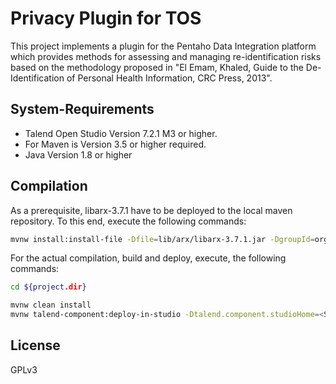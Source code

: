 Privacy Plugin for TOS
====

This project implements a plugin for the Pentaho Data Integration platform which provides methods for assessing and managing re-identification risks based on the methodology proposed in "El Emam, Khaled, Guide to the De-Identification of Personal Health Information, CRC Press, 2013".

System-Requirements
------
* Talend Open Studio Version 7.2.1 M3 or higher.
* For Maven is Version 3.5 or higher required.
* Java Version 1.8 or higher

Compilation
------
As a prerequisite, libarx-3.7.1 have to be deployed to the local maven repository. To this end, execute the following commands:

```bash
mvnw install:install-file -Dfile=lib/arx/libarx-3.7.1.jar -DgroupId=org.deidentifier.arx -DartifactId=libarx -Dversion=3.7.1 -Dpackaging=jar
```

For the actual compilation, build and deploy, execute, the following commands:
```bash
cd ${project.dir}
```

```bash
mvnw clean install
mvnw talend-component:deploy-in-studio -Dtalend.component.studioHome=<Studio-Home>
```

License
------

GPLv3